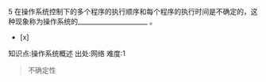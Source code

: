 5
在操作系统控制下的多个程序的执行顺序和每个程序的执行时间是不确定的，这种现象称为操作系统的______________________ 。
- [x]

知识点:操作系统概述
出处:网络
难度:1
> 不确定性
